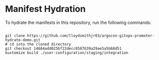 
# Manifest Hydration

To hydrate the manifests in this repository, run the following commands:

```shell

git clone https://github.com/lloydsmithjr03/argocon-gitops-promoter-hydrate-demo.git
# cd into the cloned directory
git checkout 14684add025bf22decc8587639a29ae5a5b68d51
kustomize build ./user-configuration/staging/integration
```